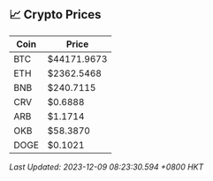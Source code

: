 ## 📈 Crypto Prices

| Coin | Price |
| ---- | ----- |
| BTC | $44171.9673 |
| ETH | $2362.5468 |
| BNB | $240.7115 |
| CRV | $0.6888 |
| ARB | $1.1714 |
| OKB | $58.3870 |
| DOGE | $0.1021 |

_Last Updated: 2023-12-09 08:23:30.594 +0800 HKT_